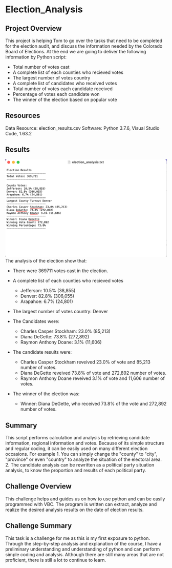 # Election_Analysis
## Project Overview
This project is helping Tom to go over the tasks that need to be completed for the election audit, and discuss the information needed by the Colorado Board of Elections. At the end we are going to deliver the following information by Python script: 
* Total number of votes cast
* A complete list of each counties who recieved votes
* The largest number of votes country
* A complete list of candidates who received votes
* Total number of votes each candidate received
* Percentage of votes each candidate won
* The winner of the election based on popular vote

## Resources
Data Resource: election_results.csv
Software: Python 3.7.6, Visual Studio Code, 1.63.2

## Results


![Analysis Results](Election_analysis_results.png)
The analysis of the election show that:
* There were 369711 votes cast in the election.
* A complete list of each counties who recieved votes
  - Jefferson: 10.5% (38,855)
  - Denver: 82.8% (306,055)
  - Arapahoe: 6.7% (24,801)
 
* The largest number of votes country: Denver
  
* The Candidates were:
  - Charles Casper Stockham: 23.0% (85,213)
  - Diana DeGette: 73.8% (272,892)
  - Raymon Anthony Doane: 3.1% (11,606)

* The candidate results were:
  - Charles Casper Stockham reveived 23.0% of vote and 85,213 number of votes.
  - Diana DeGette reveived 73.8% of vote and 272,892 number of votes.
  - Raymon Anthony Doane reveived 3.1% of vote and 11,606 number of votes. 
* The winner of the election was:
  - Winner: Diana DeGette, who received 73.8% of the vote and 272,892 number of votes.

## Summary
  This script performs calculation and analysis by retrieving candidate information, regional information and votes. Because of its simple structure and regular coding, it can be easily used on many different election occasions.
For example 1. You can simply change the "county" to "city", "province" or even "country" to analyze the situation of the electoral area. 2. The candidate analysis can be rewritten as a political party situation analysis, to know the proportion and results of each political party.

## Challenge Overview
This challenge helps and guides us on how to use python and can be easily programmed with VBC. The program is written can extract, analyze and realize the desired analysis results on the date of election results.
## Challenge Summary
This task is a challenge for me as this is my first exposure to python. Through the step-by-step analysis and explanation of the course, I have a preliminary understanding and understanding of python and can perform simple coding and analysis. Although there are still many areas that are not proficient, there is still a lot to continue to learn.
